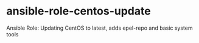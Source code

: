 # ansible-role-centos-update
Ansible Role: Updating CentOS to latest, adds epel-repo and basic system tools 
